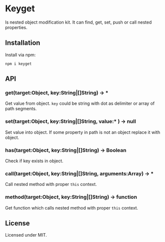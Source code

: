 # Keyget

Is nested object modification kit. It can find, get, set, push or call nested
properties.

## Installation

Install via npm:

```shell
npm i keyget
```

## API

### get(target:Object, key:String|[]String) -> *

Get value from object. `key` could be string with dot as delimiter or array of
path segments.

### set(target:Object, key:String|[]String, value:* ) -> null

Set value into object. If some property in path is not an object replace it with
object.

### has(target:Object, key:String|[]String) -> Boolean

Check if key exists in object.

### call(target:Object, key:String|[]String, arguments:Array) -> *

Call nested method with proper `this` context.

### method(target:Object, key:String|[]String) -> function

Get function which calls nested method with proper `this` context.

## License

Licensed under MIT.
